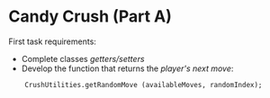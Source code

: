 # Candy Crush (Part A)

First task requirements:

- Complete classes *getters/setters*
- Develop the function that returns the *player's next move*:
```
    CrushUtilities.getRandomMove (availableMoves, randomIndex);
```

